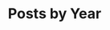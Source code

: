 ---
title: "Posts by Year"
permalink: /year-archive/
layout: posts
header:
  image: /assets/images/defaults/header-main.png
---